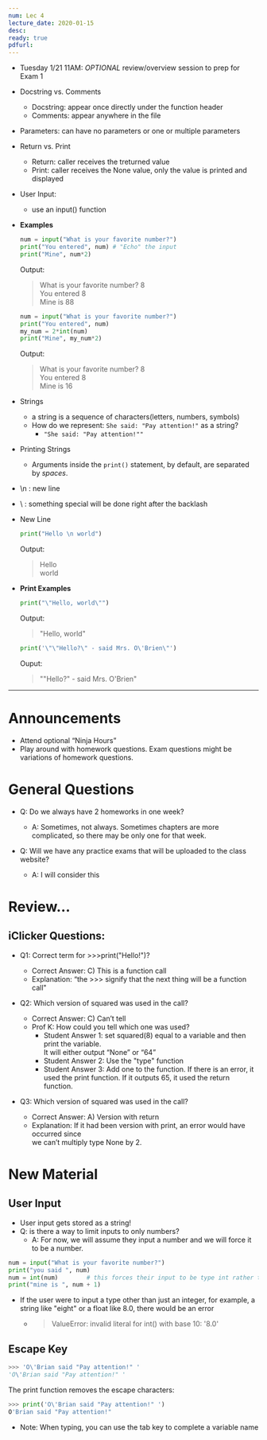 ```yaml
---
num: Lec 4
lecture_date: 2020-01-15
desc:
ready: true
pdfurl:
---
```


* Tuesday 1/21 11AM: *OPTIONAL* review/overview session to prep for Exam 1

* Docstring vs. Comments
  * Docstring: appear once directly under the function header
  * Comments: appear anywhere in the file

* Parameters: can have no parameters or one or multiple parameters

* Return vs. Print
  * Return: caller receives the treturned value
  * Print: caller receives the None value, only the value is printed and displayed

* User Input:
  * use an input() function
  
* **Examples**
  ```python
  num = input("What is your favorite number?")
  print("You entered", num) # "Echo" the input
  print("Mine", num*2)
  ```
  Output: <br/>
  > What is your favorite number? 8 <br/>
  > You entered 8 <br/>
  > Mine is 88
  
  
  ```python
  num = input("What is your favorite number?")
  print("You entered", num)
  my_num = 2*int(num)
  print("Mine", my_num*2)
  ```
  Output: <br/>
  > What is your favorite number? 8 <br/>
  > You entered 8 <br/>
  > Mine is 16
  
* Strings
  * a string is a sequence of characters(letters, numbers, symbols)
  * How do we represent: `She said: "Pay attention!"` as a string?
    * `"She said: "Pay attention!""`
    
* Printing Strings
  * Arguments inside the `print()` statement, by default, are separated by *spaces*.
  
* \n : new line
* \ : something special will be done right after the backlash

* New Line
  ```python
  print("Hello \n world")
  ```
  Output: <br/>
  > Hello <br/>
  > world

* **Print Examples**
  ```python
  print("\"Hello, world\"")
  ```
  Output: <br/>
  > "Hello, world" 
  
  ```python
  print('\"\"Hello?\" - said Mrs. O\'Brien\"')
  ```
  Ouput: <br/>
  > ""Hello?" - said Mrs. O'Brien"
  
__________________________________________________________________________________________________________
# Announcements <h>
	
* Attend optional “Ninja Hours”
* Play around with homework questions. Exam questions might be variations of homework questions.

# General Questions <h>
* Q: Do we always have 2 homeworks in one week?
  * A: Sometimes, not always. Sometimes chapters are more complicated, so there may be only one for that week.

* Q: Will we have any practice exams that will be uploaded to the class website?
  * A: I will consider this

# Review...<h>
## iClicker Questions: <h>
  
  * Q1: Correct term for >>>print("Hello!")?
    * Correct Answer: C) This is a function call
    * Explanation: “the >>> signify that the next thing will be a function call"
    

  * Q2: Which version of squared was used in the call?
	  * Correct Answer: C) Can’t tell
    * Prof K: How could you tell which one was used?
      * Student Answer 1: set squared(8) equal to a variable and then print the variable. <br/> It will either output “None” or 	“64”
      * Student Answer 2: Use the "type" function
      * Student Answer 3: Add one to the function. If there is an error, it used the print function. If it outputs 65, it used the return function.
  * Q3: Which version of squared was used in the call?
    * Correct Answer: A) Version with return
    * Explanation: If it had been version with print, an error would have occurred since <br/> we can’t multiply type None by 2.

# New Material <h>
## User Input <h>
* User input gets stored as a string!
* Q: is there a way to limit inputs to only numbers?
	* A: For now, we will assume they input a number and we will force it to be a number.

```python
num = input("What is your favorite number?")
print("you said ", num)
num = int(num)        # this forces their input to be type int rather than str
print("mine is ", num + 1)
```
* If the user were to input a type other than just an integer, for example, a string like "eight" or a float like 8.0, there would be an error
	* > ValueError: invalid literal for int() with base 10: '8.0'
  
##   Escape Key <h>
  
```python
>>> 'O\'Brian said "Pay attention!" '
'O\'Brian said "Pay attention!" '
```
The print function removes the escape characters:
```python
>>> print('O\'Brian said "Pay attention!" ')
O'Brian said "Pay attention!"
```

* Note: When typing, you can use the tab key to complete a variable name
